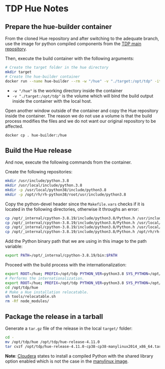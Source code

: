 # TDP Hue Notes

## Prepare the hue-builder container

From the cloned Hue repository and after switching to the adequate branch, use the image for python compiled components from the [TDP main repository](`https://github.com/TOSIT-IO/TDP/tree/main/build-env-python`).

Then, execute the build container with the following arguments:

```bash
# Create the target folder in the hue directory
mkdir target
# Create the hue-builder container
docker run --name hue-builder --rm -w "/hue" -v "./target:/opt/tdp" -it tdp_builder_python bash
```

- `-w "/hue"` is the working directory inside the container
- `-v "./target:/opt/tdp"` is the volume which will bind the build output inside the container with the local host.

Open another window outside of the container and copy the Hue repository inside the container. The reason we do not use a volume is that the build process modifies the files and we do not want our original repository to be affected.

```sh
docker cp . hue-builder:/hue
```

## Build the Hue release

And now, execute the following commands from the container.

Create the following repositories:

```bash
mkdir /usr/include/python.3.8
mkdir /usr/local/include/python.3.8
mkdir -p /usr/local/python38/include/python3.8
mkdir -p /opt/rh/rh-python38/root/usr/include/python3.8
```

Copy the python-devel header since the `Makefile.vars` checks if it is located in the following directories, otherwise it throughs an error:

```sh
cp /opt/_internal/cpython-3.8.19/include/python3.8/Python.h /usr/include/python.3.8
cp /opt/_internal/cpython-3.8.19/include/python3.8/Python.h /usr/local/include/python.3.8/
cp /opt/_internal/cpython-3.8.19/include/python3.8/Python.h /usr/local/python38/include/python3.8/
cp /opt/_internal/cpython-3.8.19/include/python3.8/Python.h /opt/rh/rh-python38/root/usr/include/python3.8/
```

Add the Python binary path that we are using in this image to the path variable:

```sh
export PATH=/opt/_internal/cpython-3.8.19/bin:$PATH
```

Proceed with the build process with the internationalization:

```sh
export ROOT=/hue; PREFIX=/opt/tdp PYTHON_VER=python3.8 SYS_PYTHON=/opt/_internal/cpython-3.8.19/bin/python3.8 SYS_PIP=/opt/_internal/cpython-3.8.19/bin/pip3.8 make install
# Performs the internationalization.
export ROOT=/hue; PREFIX=/opt/tdp PYTHON_VER=python3.8 SYS_PYTHON=/opt/_internal/cpython-3.8.19/bin/python3.8 SYS_PIP=/opt/_internal/cpython-3.8.19/bin/pip3.8 make locales
cd /opt/tdp/hue
# Make a Hue installation relocatable.
sh tools/relocatable.sh
rm -Rf node_modules/
```

## Package the release in a tarball

Generate a `tar.gz` file of the release in the local `target/` folder:

```sh
cd -
mv /opt/tdp/hue /opt/tdp/hue-release-4.11.0
tar cvzf /opt/tdp/hue-release-4.11.0-cp38-cp38-manylinux2014_x86_64.tar.gz -C /opt/tdp/ hue-release-4.11.0
```

**Note**: [Cloudera](https://docs.cloudera.com/cdp-private-cloud-base/7.1.8/installation/topics/cdpdc-install-python-3-centos.html) states to install a compiled Python with the shared library option enabled which is not the case in the [manylinux image](https://github.com/pypa/manylinux/blob/main/docker/build_scripts/build-cpython.sh#L36).
